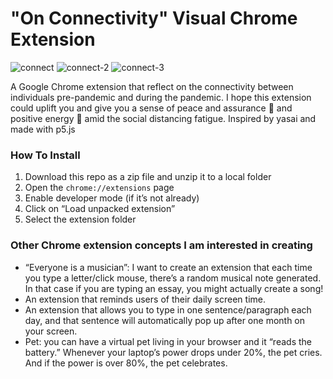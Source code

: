 # "On Connectivity" Visual Chrome Extension
![connect](/gif/connectivity.gif)
![connect-2](/gif/connectivity-2.gif)
![connect-3](/gif/connectivity-3.gif)



A Google Chrome extension that reflect on the connectivity between individuals pre-pandemic and during the pandemic. I hope this extension could uplift you and give you a sense of peace and assurance :lotus_position: and positive energy :blossom: amid the social distancing fatigue.
Inspired by yasai and made with p5.js


### How To Install

1. Download this repo as a zip file and unzip it to a local folder
2. Open the `chrome://extensions` page
3. Enable developer mode (if it’s not already)
4. Click on “Load unpacked extension”
5. Select the extension folder

### Other Chrome extension concepts I am interested in creating
* “Everyone is a musician”: I want to create an extension that each time you type a letter/click mouse, there’s a random musical note generated. In that case if you are typing an essay, you might actually create a song!
* An extension that reminds users of their daily screen time.
* An extension that allows you to type in one sentence/paragraph each day, and that sentence will automatically pop up after one month on your screen.
* Pet: you can have a virtual pet living in your browser and it “reads the battery.” Whenever your laptop’s power drops under 20%, the pet cries. And if the power is over 80%, the pet celebrates.
